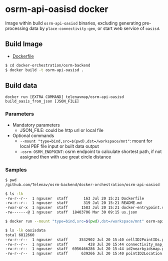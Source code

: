 # osrm-api-oasisd docker

Image within build `osrm-api-oasisd` binaries, excluding generating pre-processing data by `place-connectivity-gen`, or start web service of `oasisd`.  

## Build Image

- [Dockerfile](./Dockerfile)

```bash
$ cd docker-orchestration/osrm-backend
$ docker build -t osrm-api-oasisd .   
```

## Build data

`docker run [EXTRA COMMAND] telenavmap/osrm-api-oasisd build_oasis_from_json [JSON_FILE]`  

### Parameters
- Mandatory parameters  
  - JSON_FILE: could be http url or local file  
- Optional commands 
  - `--mount "type=bind,src=$(pwd),dst=/workspace/mnt"`: mount for local PBF file input or built data output  
  - `-osrm OSRM_ENDPOINT`: osrm endpoint to calculate shortest path, if not assigned then with use great circle distance

### Samples
```bash
$ pwd
/github.com/Telenav/osrm-backend/docker-orchestration/osrm-api-oasisd

$ ls -lk
-rw-r--r--  1 ngxuser  staff       163 Jul 20 15:21 Dockerfile
-rw-r--r--  1 ngxuser  staff       319 Jul 20 15:21 README.md
-rwxr-xr-x  1 ngxuser  staff      1583 Jul 20 15:21 docker-entrypoint.sh
-rw-------@ 1 ngxuser  staff  18403706 Mar 30 09:15 us.json

$ docker run --mount "type=bind,src=$(pwd),dst=/workspace/mnt" osrm-api-oasisd:latest build_oasis_from_json -i us.json

$ ls -lk oasisdata
total 6812660
-rw-r--r--  1 ngxuser  staff     3532902 Jul 20 15:40 cellID2PointIDs.gob
-rw-r--r--  1 ngxuser  staff         428 Jul 20 15:44 connectivity_map_statistic.json
-rw-r--r--  1 ngxuser  staff  6956466286 Jul 20 15:44 id2nearbyidsmap.gob
-rw-r--r--  1 ngxuser  staff      639266 Jul 20 15:40 pointID2Location.gob
```